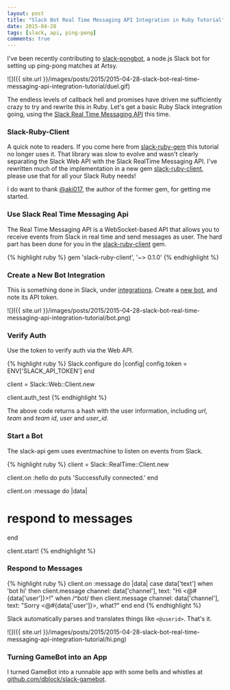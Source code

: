 ```yaml
---
layout: post
title: "Slack Bot Real Time Messaging API Integration in Ruby Tutorial"
date: 2015-04-28
tags: [slack, api, ping-pong]
comments: true
---
```

I've been recently contributing to [slack-pongbot](https://github.com/andrewvy/slack-pongbot), a node.js Slack bot for setting up ping-pong matches at Artsy.

![]({{ site.url }}/images/posts/2015/2015-04-28-slack-bot-real-time-messaging-api-integration-tutorial/duel.gif)

The endless levels of callback hell and promises have driven me sufficiently crazy to try and rewrite this in Ruby. Let's get a basic Ruby Slack integration going, using the [Slack Real Time Messaging API](https://api.slack.com/rtm) this time.

### Slack-Ruby-Client

A quick note to readers. If you come here from [slack-ruby-gem](https://github.com/aki017/slack-ruby-gem) this tutorial no longer uses it. That library was slow to evolve and wasn't clearly separating the Slack Web API with the Slack RealTime Messaging API. I've rewritten much of the implementation in a new gem [slack-ruby-client](https://github.com/dblock/slack-ruby-client), please use that for all your Slack Ruby needs!

I do want to thank [@aki017](https://github.com/aki017), the author of the former gem, for getting me started.

### Use Slack Real Time Messaging Api

The Real Time Messaging API is a WebSocket-based API that allows you to receive events from Slack in real time and send messages as user. The hard part has been done for you in the [slack-ruby-client](https://github.com/aki017/slack-ruby-client) gem.

{% highlight ruby %}
gem 'slack-ruby-client', '~> 0.1.0'
{% endhighlight %}

### Create a New Bot Integration

This is something done in Slack, under [integrations](https://slack.com/services). Create a [new bot](https://slack.com/services/new/bot), and note its API token.

![]({{ site.url }}/images/posts/2015/2015-04-28-slack-bot-real-time-messaging-api-integration-tutorial/bot.png)

### Verify Auth

Use the token to verify auth via the Web API.

{% highlight ruby %}
Slack.configure do |config|
  config.token = ENV['SLACK_API_TOKEN']
end

client = Slack::Web::Client.new

client.auth_test
{% endhighlight %}

The above code returns a hash with the user information, including _url_, _team_ and _team id_, _user_ and _user_id_.

### Start a Bot

The slack-api gem uses eventmachine to listen on events from Slack.

{% highlight ruby %}
client = Slack::RealTime::Client.new

client.on :hello do
  puts 'Successfully connected.'
end

client.on :message do |data|
  # respond to messages
end

client.start!
{% endhighlight %}

### Respond to Messages

{% highlight ruby %}
client.on :message do |data|
  case data['text']
  when 'bot hi' then
    client.message channel: data['channel'], text: "Hi <@#{data['user']}>!"
  when /^bot/ then
    client.message channel: data['channel'], text: "Sorry <@#{data['user']}>, what?"
  end
end
{% endhighlight %}

Slack automatically parses and translates things like `<@userid>`. That's it.

![]({{ site.url }}/images/posts/2015/2015-04-28-slack-bot-real-time-messaging-api-integration-tutorial/hi.png)

### Turning GameBot into an App

I turned GameBot into a runnable app with some bells and whistles at [github.com/dblock/slack-gamebot](https://github.com/dblock/slack-gamebot).
